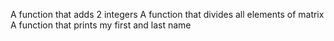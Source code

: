 A function that adds 2 integers
A function that divides all elements of matrix
A function that prints my first and last name
